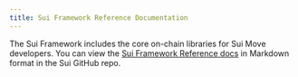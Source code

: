 ```yaml
---
title: Sui Framework Reference Documentation
---
```


The Sui Framework includes the core on-chain libraries for Sui Move developers. You can view the [Sui Framework Reference docs](https://github.com/MystenLabs/sui/tree/main/crates/sui-framework/docs) in Markdown format in the Sui GitHub repo. 

